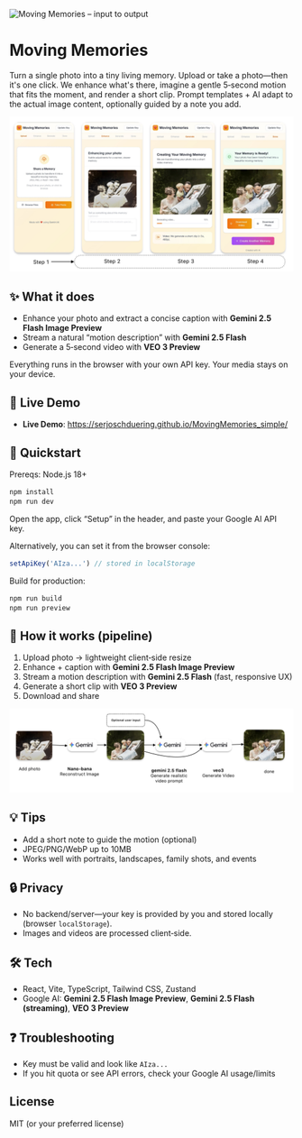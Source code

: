 ![Moving Memories – input to output](./moving-memories/docs/header.gif)

# Moving Memories

Turn a single photo into a tiny living memory. Upload or take a photo—then it's one click. We enhance what's there, imagine a gentle 5‑second motion that fits the moment, and render a short clip. Prompt templates + AI adapt to the actual image content, optionally guided by a note you add.

![App UI](./moving-memories/docs/UI.jpg)

## ✨ What it does
- Enhance your photo and extract a concise caption with **Gemini 2.5 Flash Image Preview**
- Stream a natural “motion description” with **Gemini 2.5 Flash**
- Generate a 5‑second video with **VEO 3 Preview**

Everything runs in the browser with your own API key. Your media stays on your device.

## 🚀 Live Demo
- **Live Demo**: https://serjoschduering.github.io/MovingMemories_simple/

## 🧰 Quickstart
Prereqs: Node.js 18+

```bash
npm install
npm run dev
```

Open the app, click “Setup” in the header, and paste your Google AI API key.

Alternatively, you can set it from the browser console:

```js
setApiKey('AIza...') // stored in localStorage
```

Build for production:

```bash
npm run build
npm run preview
```

## 🧠 How it works (pipeline)
1) Upload photo → lightweight client‑side resize
2) Enhance + caption with **Gemini 2.5 Flash Image Preview**
3) Stream a motion description with **Gemini 2.5 Flash** (fast, responsive UX)
4) Generate a short clip with **VEO 3 Preview**
5) Download and share

![Workflow](./moving-memories/docs/workflow.jpg)

## 💡 Tips
- Add a short note to guide the motion (optional)
- JPEG/PNG/WebP up to 10MB
- Works well with portraits, landscapes, family shots, and events

## 🔒 Privacy
- No backend/server—your key is provided by you and stored locally (browser `localStorage`).
- Images and videos are processed client‑side.

## 🛠️ Tech
- React, Vite, TypeScript, Tailwind CSS, Zustand
- Google AI: **Gemini 2.5 Flash Image Preview**, **Gemini 2.5 Flash (streaming)**, **VEO 3 Preview**

## ❓ Troubleshooting
- Key must be valid and look like `AIza...`
- If you hit quota or see API errors, check your Google AI usage/limits

## License
MIT (or your preferred license)
